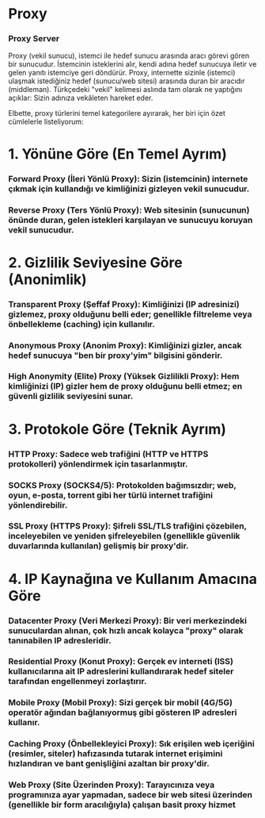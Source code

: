 # Proxy 

### Proxy Server
Proxy (vekil sunucu), istemci ile hedef sunucu arasında aracı görevi gören bir sunucudur. İstemcinin isteklerini alır, kendi adına hedef sunucuya iletir ve gelen yanıtı istemciye geri döndürür. Proxy, internette sizinle (istemci) ulaşmak istediğiniz hedef (sunucu/web sitesi) arasında duran bir aracıdır (middleman).
Türkçedeki "vekil" kelimesi aslında tam olarak ne yaptığını açıklar: Sizin adınıza vekâleten hareket eder.

Elbette, proxy türlerini temel kategorilere ayırarak, her biri için özet cümlelerle listeliyorum:

# 1. Yönüne Göre (En Temel Ayrım)
### Forward Proxy (İleri Yönlü Proxy): Sizin (istemcinin) internete çıkmak için kullandığı ve kimliğinizi gizleyen vekil sunucudur.

### Reverse Proxy (Ters Yönlü Proxy): Web sitesinin (sunucunun) önünde duran, gelen istekleri karşılayan ve sunucuyu koruyan vekil sunucudur.

# 2. Gizlilik Seviyesine Göre (Anonimlik)
### Transparent Proxy (Şeffaf Proxy): Kimliğinizi (IP adresinizi) gizlemez, proxy olduğunu belli eder; genellikle filtreleme veya önbellekleme (caching) için kullanılır.

### Anonymous Proxy (Anonim Proxy): Kimliğinizi gizler, ancak hedef sunucuya "ben bir proxy'yim" bilgisini gönderir.

### High Anonymity (Elite) Proxy (Yüksek Gizlilikli Proxy): Hem kimliğinizi (IP) gizler hem de proxy olduğunu belli etmez; en güvenli gizlilik seviyesini sunar.

# 3. Protokole Göre (Teknik Ayrım)
### HTTP Proxy: Sadece web trafiğini (HTTP ve HTTPS protokolleri) yönlendirmek için tasarlanmıştır.

### SOCKS Proxy (SOCKS4/5): Protokolden bağımsızdır; web, oyun, e-posta, torrent gibi her türlü internet trafiğini yönlendirebilir.

### SSL Proxy (HTTPS Proxy): Şifreli SSL/TLS trafiğini çözebilen, inceleyebilen ve yeniden şifreleyebilen (genellikle güvenlik duvarlarında kullanılan) gelişmiş bir proxy'dir.

# 4. IP Kaynağına ve Kullanım Amacına Göre
### Datacenter Proxy (Veri Merkezi Proxy): Bir veri merkezindeki sunuculardan alınan, çok hızlı ancak kolayca "proxy" olarak tanınabilen IP adresleridir.

### Residential Proxy (Konut Proxy): Gerçek ev interneti (ISS) kullanıcılarına ait IP adreslerini kullandırarak hedef siteler tarafından engellenmeyi zorlaştırır.

### Mobile Proxy (Mobil Proxy): Sizi gerçek bir mobil (4G/5G) operatör ağından bağlanıyormuş gibi gösteren IP adresleri kullanır.

### Caching Proxy (Önbellekleyici Proxy): Sık erişilen web içeriğini (resimler, siteler) hafızasında tutarak internet erişimini hızlandıran ve bant genişliğini azaltan bir proxy'dir.

### Web Proxy (Site Üzerinden Proxy): Tarayıcınıza veya programınıza ayar yapmadan, sadece bir web sitesi üzerinden (genellikle bir form aracılığıyla) çalışan basit proxy hizmet
